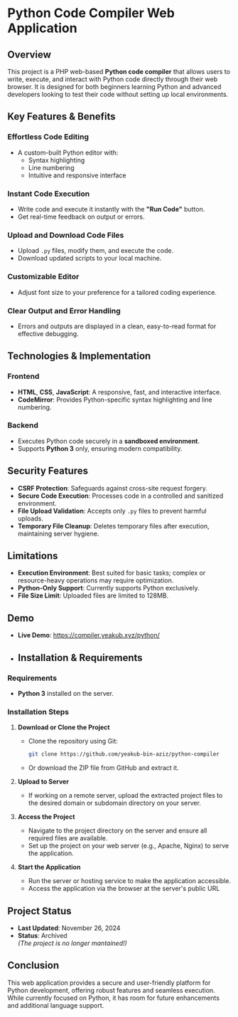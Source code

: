 # Python Code Compiler Web Application

## Overview
This project is a PHP web-based **Python code compiler** that allows users to write, execute, and interact with Python code directly through their web browser. It is designed for both beginners learning Python and advanced developers looking to test their code without setting up local environments.

## Key Features & Benefits

### Effortless Code Editing
- A custom-built Python editor with:
  - Syntax highlighting
  - Line numbering
  - Intuitive and responsive interface

### Instant Code Execution
- Write code and execute it instantly with the **"Run Code"** button.
- Get real-time feedback on output or errors.

### Upload and Download Code Files
- Upload `.py` files, modify them, and execute the code.
- Download updated scripts to your local machine.

### Customizable Editor
- Adjust font size to your preference for a tailored coding experience.

### Clear Output and Error Handling
- Errors and outputs are displayed in a clean, easy-to-read format for effective debugging.

## Technologies & Implementation

### Frontend
- **HTML**, **CSS**, **JavaScript**: A responsive, fast, and interactive interface.
- **CodeMirror**: Provides Python-specific syntax highlighting and line numbering.

### Backend
- Executes Python code securely in a **sandboxed environment**.
- Supports **Python 3** only, ensuring modern compatibility.

## Security Features

- **CSRF Protection**: Safeguards against cross-site request forgery.
- **Secure Code Execution**: Processes code in a controlled and sanitized environment.
- **File Upload Validation**: Accepts only `.py` files to prevent harmful uploads.
- **Temporary File Cleanup**: Deletes temporary files after execution, maintaining server hygiene.

## Limitations

- **Execution Environment**: Best suited for basic tasks; complex or resource-heavy operations may require optimization.
- **Python-Only Support**: Currently supports Python exclusively.
- **File Size Limit**: Uploaded files are limited to 128MB.

## Demo
- **Live Demo**: https://compiler.yeakub.xyz/python/

- ## Installation & Requirements

### Requirements
- **Python 3** installed on the server.

### Installation Steps
1. **Download or Clone the Project**
   - Clone the repository using Git:
     ```bash
     git clone https://github.com/yeakub-bin-aziz/python-compiler
     ```
   - Or download the ZIP file from GitHub and extract it.

2. **Upload to Server**
   - If working on a remote server, upload the extracted project files to the desired domain or subdomain directory on your server.

3. **Access the Project**
   - Navigate to the project directory on the server and ensure all required files are available.
   - Set up the project on your web server (e.g., Apache, Nginx) to serve the application.

4. **Start the Application**
   - Run the server or hosting service to make the application accessible.
   - Access the application via the browser at the server's public URL


## Project Status
- **Last Updated**: November 26, 2024
- **Status**: Archived  
  *(The project is no longer mantained!)*

## Conclusion
This web application provides a secure and user-friendly platform for Python development, offering robust features and seamless execution. While currently focused on Python, it has room for future enhancements and additional language support.
